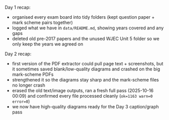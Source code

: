 Day 1 recap:
- organised every exam board into tidy folders (kept question paper + mark scheme pairs together)
- logged what we have in `data/README.md`, showing years covered and any gaps
- deleted old pre-2017 papers and the unused WJEC Unit 5 folder so we only keep the years we agreed on

Day 2 recap:
- first version of the PDF extractor could pull page text + screenshots, but it sometimes saved blank/low-quality diagrams and crashed on the big mark-scheme PDFs
- strengthened it so the diagrams stay sharp and the mark-scheme files no longer crash
- erased the old text/image outputs, ran a fresh full pass (2025-10-16 00:09) and confirmed every file processed cleanly (`ok=1163 warn=0 error=0`)
- we now have high-quality diagrams ready for the Day 3 caption/graph pass
